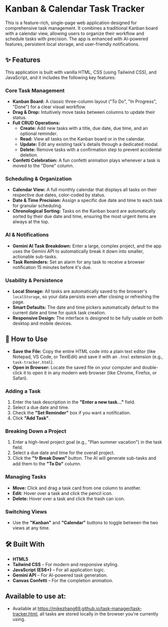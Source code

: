 
# Kanban & Calendar Task Tracker

This is a feature-rich, single-page web application designed for comprehensive task management. It combines a traditional Kanban board with a calendar view, allowing users to organize their workflow and schedule tasks with precision. The app is enhanced with AI-powered features, persistent local storage, and user-friendly notifications.

## ✨ Features

This application is built with vanilla HTML, CSS (using Tailwind CSS), and JavaScript, and it includes the following key features:

### Core Task Management

- **Kanban Board:** A classic three-column layout ("To Do", "In Progress", "Done") for a clear visual workflow.
- **Drag & Drop:** Intuitively move tasks between columns to update their status.
- **Full CRUD Operations:**
  - **Create:** Add new tasks with a title, due date, due time, and an optional reminder.
  - **Read:** View all tasks on the Kanban board or in the calendar.
  - **Update:** Edit any existing task's details through a dedicated modal.
  - **Delete:** Remove tasks with a confirmation step to prevent accidental deletion.
- **Confetti Celebration:** A fun confetti animation plays whenever a task is moved to the "Done" column.

### Scheduling & Organization

- **Calendar View:** A full monthly calendar that displays all tasks on their respective due dates, color-coded by status.
- **Date & Time Precision:** Assign a specific due date and time to each task for granular scheduling.
- **Chronological Sorting:** Tasks on the Kanban board are automatically sorted by their due date and time, ensuring the most urgent items are always at the top.

### AI & Notifications

- **Gemini AI Task Breakdown:** Enter a large, complex project, and the app uses the Gemini API to automatically break it down into smaller, actionable sub-tasks.
- **Task Reminders:** Set an alarm for any task to receive a browser notification 15 minutes before it's due.

### Usability & Persistence

- **Local Storage:** All tasks are automatically saved to the browser's `localStorage`, so your data persists even after closing or refreshing the page.
- **Smart Defaults:** The date and time pickers automatically default to the current date and time for quick task creation.
- **Responsive Design:** The interface is designed to be fully usable on both desktop and mobile devices.

## 🚀 How to Use

- **Save the File:** Copy the entire HTML code into a plain text editor (like Notepad, VS Code, or TextEdit) and save it with an `.html` extension (e.g., `task-tracker.html`).
- **Open in Browser:** Locate the saved file on your computer and double-click it to open it in any modern web browser (like Chrome, Firefox, or Safari).

### Adding a Task

1. Enter the task description in the **"Enter a new task..."** field.
2. Select a due date and time.
3. Check the **"Set Reminder"** box if you want a notification.
4. Click **"Add Task"**.

### Breaking Down a Project

1. Enter a high-level project goal (e.g., "Plan summer vacation") in the task field.
2. Select a due date and time for the overall project.
3. Click the **"✨ Break Down"** button. The AI will generate sub-tasks and add them to the **"To Do"** column.

### Managing Tasks

- **Move:** Click and drag a task card from one column to another.
- **Edit:** Hover over a task and click the pencil icon.
- **Delete:** Hover over a task and click the trash can icon.

### Switching Views

- Use the **"Kanban"** and **"Calendar"** buttons to toggle between the two views at any time.

## 🛠️ Built With

- **HTML5**
- **Tailwind CSS** – For modern and responsive styling.
- **JavaScript (ES6+)** – For all application logic.
- **Gemini API** – For AI-powered task generation.
- **Canvas Confetti** – For the completion animation.

## Available to use at:
- Available at https://mikezhang69.github.io/task-manager/task-tracker.html, all tasks are stored locally in the browser you're currently using.

